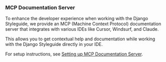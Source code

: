 ### MCP Documentation Server

To enhance the developer experience when working with the Django Styleguide, we provide an MCP (Machine Context Protocol) documentation server that integrates with various IDEs like Cursor, Windsurf, and Claude.

This allows you to get contextual help and documentation while working with the Django Styleguide directly in your IDE.

For setup instructions, see [Setting up MCP Documentation Server](tools/setup_mpc.md).
